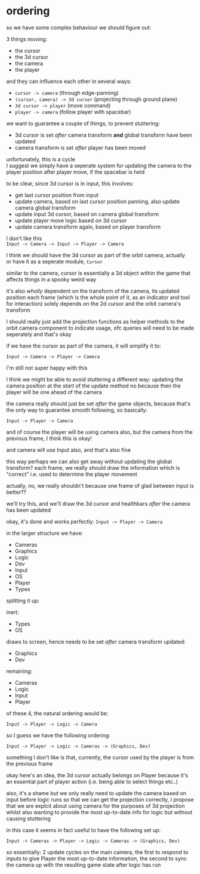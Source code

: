 # ordering

so we have some complex behaviour we should figure out:

3 things moving:

- the cursor
- the 3d cursor
- the camera
- the player

and they can influence each other in several ways:

- `cursor -> camera` (through edge-panning)
- `(cursor, camera) -> 3d cursor` (projecting through ground plane)
- `3d cursor -> player` (move command)
- `player -> camera` (follow player with spacebar)

we want to guarantee a couple of things, to prevent stuttering:

- 3d cursor is set _after_ camera transform **and** global transform have been updated
- camera transform is set _after_ player has been moved

unfortunately, this is a cycle  
I suggest we simply have a seperate system for updating the camera to the player position after player move, if the spacebar is held

to be clear, since 3d cursor is in input, this involves:

- get last cursor position from input
- update camera, based on last cursor position panning, also update camera global transform
- update input 3d cursor, based on camera global transform
- update player move logic based on 3d cursor
- update camera transform again, based on player transform

I don't like this  
`Input -> Camera -> Input -> Player -> Camera`

I think we should have the 3d cursor as part of the orbit camera, actually  
or have it as a seperate module, `Cursor`

similar to the camera, cursor is essentially a 3d object within the game that affects things in a spooky weird way

it's also _wholly_ dependent on the transform of the camera, its updated position each frame (which is the whole point of it, as an indicator and tool for interaction) solely depends on the 2d cursor and the orbit camera's transform

I should really just add the projection functions as helper methods to the orbit camera component to indicate usage, ofc queries will need to be made seperately and that's okay

if we have the cursor as part of the camera, it will simplify it to:

`Input -> Camera -> Player -> Camera`

I'm still not super happy with this

I think we might be able to avoid stuttering a different way:
updating the camera position at the _start_ of the update method
no because then the player will be one ahead of the camera

the camera really should just be set _after_ the game objects, because that's the only way to guarantee smooth following, so basically:

`Input -> Player -> Camera`

and of course the player will be using camera also, but the camera from the previous frame, I think this is okay!

and camera will use Input also, and that's also fine

this way perhaps we can also get away without updating the global transform?
each frame, we really _should_ draw the information which is "correct" i.e. used to determine the player movement

actually, no, we really shouldn't because one frame of glad between input is better??

we'll try this, and we'll draw the 3d cursor and healthbars _after_ the camera has been updated

okay, it's done and works perfectly: `Input -> Player -> Camera`

in the larger structure we have:

- Cameras
- Graphics
- Logic
- Dev
- Input
- OS
- Player
- Types

splitting it up:

inert:

- Types
- OS

draws to screen, hence needs to be set _after_ camera transform updated:

- Graphics
- Dev

remaining:

- Cameras
- Logic
- Input
- Player

of these 4, the natural ordering would be:

`Input -> Player -> Logic -> Camera`

so I guess we have the following ordering:

`Input -> Player -> Logic -> Cameras -> (Graphics, Dev)`

something I don't like is that, currently, the cursor used by the player is from the previous frame

okay here's an idea, the 3d cursor actually belongs on Player because it's an essential part of player action (i.e. being able to select things etc..)

also, it's a shame but we only really need to update the camera based on input before logic runs so that we can get the projection correctly, I propose that we are explcit about using camera for the purposes of 3d projection whilst also wanting to provide the most up-to-date info for logic but without causing stuttering

in this case it seems in fact useful to have the following set up:

`Input -> Cameras -> Player -> Logic -> Cameras -> (Graphics, Dev)`

so essentially: 2 update cycles on the main camera, the first to respond to inputs to give Player the most up-to-date information, the second to sync the camera up with the resulting game state after logic has run
